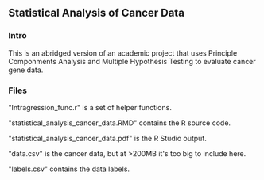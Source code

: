 ## Statistical Analysis of Cancer Data

### Intro
This is an abridged version of an academic project that uses Principle Componments Analysis and Multiple Hypothesis Testing to evaluate cancer gene data.

### Files
"Intragression_func.r" is a set of helper functions.

"statistical_analysis_cancer_data.RMD" contains the R source code.

"statistical_analysis_cancer_data.pdf" is the R Studio output.

"data.csv" is the cancer data, but at >200MB it's too big to include here. 

"labels.csv" contains the data labels. 
